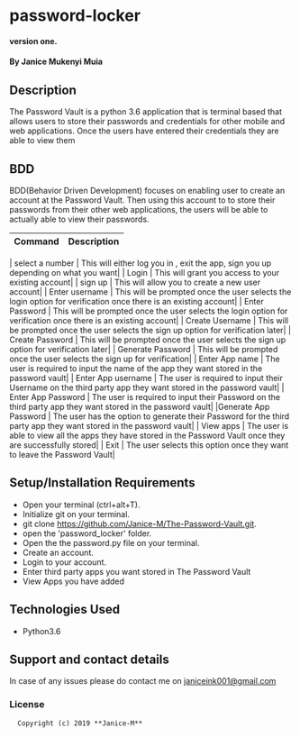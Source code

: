 # password-locker

#### version one.

#### By **Janice Mukenyi  Muia**

## Description

The Password Vault is a python 3.6 application that is terminal based that allows users to store their passwords and credentials for other mobile and web applications. Once the users have entered their credentials they are able to view them

## BDD

BDD(Behavior Driven Development) focuses on enabling user to create an account at the Password Vault. Then using this account to to store their passwords from their other web applications, the users will be able to actually able to view their passwords.


| Command            | Description                                                                                                     |
|--------------------|----------------------------------------------------------------------------|

| select a number    | This will either log you in , exit the app, sign you up depending on what you want|
| Login              | This will grant you access to your existing account|
| sign up            | This will allow you to create a new user account|
| Enter username     | This will be prompted once the user selects the login option for verification once there is an existing account|
| Enter Password     | This will be prompted once the user selects the login option for verification once there is an existing account|
| Create Username    | This will be prompted once the user selects the sign up option for verification later|
| Create  Password   | This will be prompted once the user selects the sign up option for verification later|
| Generate Password  | This will be prompted once the user selects the sign up  for verification|
| Enter App name     | The user is required to input the name of the app they want stored in the password vault|
| Enter App username | The user is required to input their Username  on the third party app they want stored in the password vault|
| Enter App Password | The user is required to input their Password on the third party app they want stored in the password vault|
|Generate App Password | The user has the option  to generate their Password for the third party app they want stored in the password vault|
| View apps | The user is able to view all the apps they have stored in the Password Vault once they are successfully stored|
| Exit | The user selects this option once they want to leave the Password Vault|

## Setup/Installation Requirements

-   Open your terminal (ctrl+alt+T).
-   Initialize git on your terminal.
-   git clone <https://github.com/Janice-M/The-Password-Vault.git>.
-   open the 'password_locker' folder.
-   Open the the password.py file on your terminal.
-   Create an account.
-   Login to your account.
-   Enter third party apps you want stored in The Password Vault
-   View Apps you have added 

## Technologies Used

-   Python3.6

## Support and contact details

In case of any issues please do contact me on janiceink001@gmail.com

  ### License

      Copyright (c) 2019 **Janice-M**


